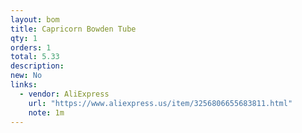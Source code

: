 ```yaml
---
layout: bom
title: Capricorn Bowden Tube
qty: 1
orders: 1
total: 5.33
description: 
new: No
links:
  - vendor: AliExpress
    url: "https://www.aliexpress.us/item/3256806655683811.html"
    note: 1m
---
```

